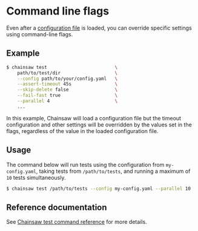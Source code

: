 # Command line flags

Even after a [configuration file](./file.md) is loaded, you can override specific settings using command-line flags.

## Example

```bash
$ chainsaw test                         \
    path/to/test/dir                    \
    --config path/to/your/config.yaml   \
    --assert-timeout 45s                \
    --skip-delete false                 \
    --fail-fast true                    \
    --parallel 4                        \
    ...
```

In this example, Chainsaw will load a configuration file but the timeout configuration and other settings will be overridden by the values set in the flags, regardless of the value in the loaded configuration file.

## Usage

The command below will run tests using the configuration from `my-config.yaml`, taking tests from `/path/to/tests`, and running a maximum of `10` tests simultaneously.

```bash
$ chainsaw test /path/to/tests --config my-config.yaml --parallel 10
```

## Reference documentation

See [Chainsaw test command reference](../commands/chainsaw_test.md#options) for more details.
